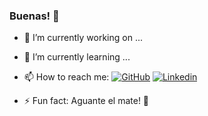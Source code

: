### Buenas! 👋


- 🔭 I’m currently working on ...
- 🌱 I’m currently learning ...

- 📫 How to reach me:   [![GitHub](https://img.shields.io/badge/GitHub-100000?style=for-the-badge&logo=github&logoColor=white)](https://github.com/garrus3000)     [![Linkedin](https://img.shields.io/badge/LinkedIn-0077B5?style=for-the-badge&logo=linkedin&logoColor=whit)](https://www.linkedin.com/in/eduardo-odriozola)

- ⚡ Fun fact: Aguante el mate! 🧉

